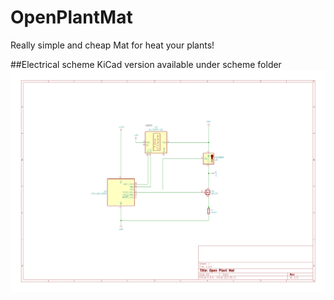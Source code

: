 # OpenPlantMat
Really simple and cheap Mat for heat your plants!


##Electrical scheme
KiCad version available under scheme folder
![scheme](https://github.com/309631/OpenPlantMat/blob/main/scheme/schemat.png)
